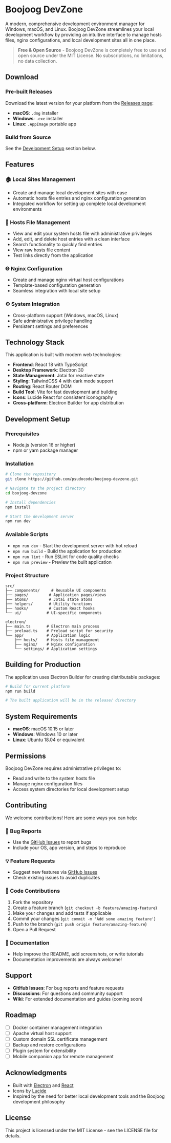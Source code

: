 # Boojoog DevZone

A modern, comprehensive development environment manager for Windows, macOS, and Linux. Boojoog DevZone streamlines your local development workflow by providing an intuitive interface to manage hosts files, nginx configurations, and local development sites all in one place.

> **Free & Open Source** - Boojoog DevZone is completely free to use and open source under the MIT License. No subscriptions, no limitations, no data collection.

## Download

### Pre-built Releases

Download the latest version for your platform from the [Releases page](https://github.com/psudocode/boojoog-devzone/releases):

- **macOS**: `.dmg` installer
- **Windows**: `.exe` installer
- **Linux**: `.AppImage` portable app

### Build from Source

See the [Development Setup](#development-setup) section below.

## Features

### 🏠 Local Sites Management

- Create and manage local development sites with ease
- Automatic hosts file entries and nginx configuration generation
- Integrated workflow for setting up complete local development environments

### 🔧 Hosts File Management

- View and edit your system hosts file with administrative privileges
- Add, edit, and delete host entries with a clean interface
- Search functionality to quickly find entries
- View raw hosts file content
- Test links directly from the application

### 🌐 Nginx Configuration

- Create and manage nginx virtual host configurations
- Template-based configuration generation
- Seamless integration with local site setup

### ⚙️ System Integration

- Cross-platform support (Windows, macOS, Linux)
- Safe administrative privilege handling
- Persistent settings and preferences

## Technology Stack

This application is built with modern web technologies:

- **Frontend**: React 18 with TypeScript
- **Desktop Framework**: Electron 30
- **State Management**: Jotai for reactive state
- **Styling**: TailwindCSS 4 with dark mode support
- **Routing**: React Router DOM
- **Build Tool**: Vite for fast development and building
- **Icons**: Lucide React for consistent iconography
- **Cross-platform**: Electron Builder for app distribution

## Development Setup

### Prerequisites

- Node.js (version 16 or higher)
- npm or yarn package manager

### Installation

```bash
# Clone the repository
git clone https://github.com/psudocode/boojoog-devzone.git

# Navigate to the project directory
cd boojoog-devzone

# Install dependencies
npm install

# Start the development server
npm run dev
```

### Available Scripts

- `npm run dev` - Start the development server with hot reload
- `npm run build` - Build the application for production
- `npm run lint` - Run ESLint for code quality checks
- `npm run preview` - Preview the built application

### Project Structure

```
src/
├── components/     # Reusable UI components
├── pages/         # Application pages/views
├── atoms/         # Jotai state atoms
├── helpers/       # Utility functions
├── hooks/         # Custom React hooks
└── ui/           # UI-specific components

electron/
├── main.ts       # Electron main process
├── preload.ts    # Preload script for security
└── app/          # Application logic
    ├── hosts/    # Hosts file management
    ├── nginx/    # Nginx configuration
    └── settings/ # Application settings
```

## Building for Production

The application uses Electron Builder for creating distributable packages:

```bash
# Build for current platform
npm run build

# The built application will be in the release/ directory
```

## System Requirements

- **macOS**: macOS 10.15 or later
- **Windows**: Windows 10 or later
- **Linux**: Ubuntu 18.04 or equivalent

## Permissions

Boojoog DevZone requires administrative privileges to:

- Read and write to the system hosts file
- Manage nginx configuration files
- Access system directories for local development setup

## Contributing

We welcome contributions! Here are some ways you can help:

### 🐛 Bug Reports

- Use the [GitHub Issues](https://github.com/psudocode/boojoog-devzone/issues) to report bugs
- Include your OS, app version, and steps to reproduce

### 💡 Feature Requests

- Suggest new features via [GitHub Issues](https://github.com/psudocode/boojoog-devzone/issues)
- Check existing issues to avoid duplicates

### 🔧 Code Contributions

1. Fork the repository
2. Create a feature branch (`git checkout -b feature/amazing-feature`)
3. Make your changes and add tests if applicable
4. Commit your changes (`git commit -m 'Add some amazing feature'`)
5. Push to the branch (`git push origin feature/amazing-feature`)
6. Open a Pull Request

### 📝 Documentation

- Help improve the README, add screenshots, or write tutorials
- Documentation improvements are always welcome!

## Support

- **GitHub Issues**: For bug reports and feature requests
- **Discussions**: For questions and community support
- **Wiki**: For extended documentation and guides (coming soon)

## Roadmap

- [ ] Docker container management integration
- [ ] Apache virtual host support
- [ ] Custom domain SSL certificate management
- [ ] Backup and restore configurations
- [ ] Plugin system for extensibility
- [ ] Mobile companion app for remote management

## Acknowledgments

- Built with [Electron](https://www.electronjs.org/) and [React](https://reactjs.org/)
- Icons by [Lucide](https://lucide.dev/)
- Inspired by the need for better local development tools and the Boojoog development philosophy

## License

This project is licensed under the MIT License - see the LICENSE file for details.
